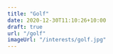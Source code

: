 ```yaml
---
title: "Golf"
date: 2020-12-30T11:10:26+10:00
draft: true
url: "/golf"
imageUrl: "/interests/golf.jpg"
---
```


